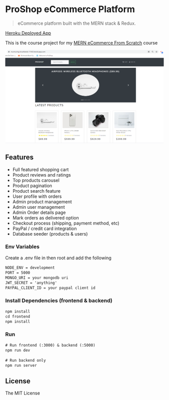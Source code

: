 # ProShop eCommerce Platform

> eCommerce platform built with the MERN stack & Redux.

[Heroku Deployed App](https://murmuring-brushlands-11542.herokuapp.com/)

This is the course project for my [MERN eCommerce From Scratch](https://www.udemy.com/course/mern-ecommerce) course

![screenshot](./uploads/Screenshot_2021-07-11_060848.png)

## Features

- Full featured shopping cart
- Product reviews and ratings
- Top products carousel
- Product pagination
- Product search feature
- User profile with orders
- Admin product management
- Admin user management
- Admin Order details page
- Mark orders as delivered option
- Checkout process (shipping, payment method, etc)
- PayPal / credit card integration
- Database seeder (products & users)


### Env Variables

Create a .env file in then root and add the following

```
NODE_ENV = development
PORT = 5000
MONGO_URI = your mongodb uri
JWT_SECRET = 'anything'
PAYPAL_CLIENT_ID = your paypal client id
```

### Install Dependencies (frontend & backend)

```
npm install
cd frontend
npm install
```

### Run

```
# Run frontend (:3000) & backend (:5000)
npm run dev

# Run backend only
npm run server
```

## License

The MIT License